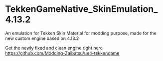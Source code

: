 # TekkenGameNative_SkinEmulation_4.13.2
An emulation for Tekken Skin Material for modding purpose, made for the new custom engine based on 4.13.2

Get the newly fixed and clean engine right here https://github.com/Modding-Zaibatsu/ue4-tekkengame

